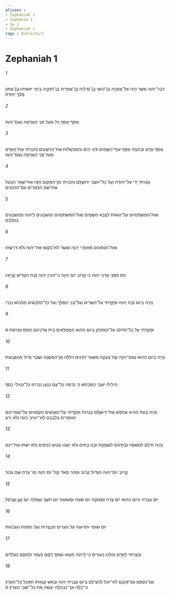 ```yaml
---
aliases : 
- Zephaniah 1
- Sophonie 1
- So 1
- Zephaniah 1
tags : Bible/So/1
---
```


# Zephaniah 1

###### 1
דְּבַר־יְהוָה אֲשֶׁר הָיָה אֶל־צְפַנְיָה בֶּן־כּוּשִׁי בֶן־גְּדַלְיָה בֶּן־אֲמַרְיָה בֶּן־חִזְקִיָּה בִּימֵי יֹאשִׁיָּהוּ בֶן־אָמֹון מֶלֶךְ יְהוּדָה׃
###### 2
אָסֹף אָסֵף כֹּל מֵעַל פְּנֵי הָאֲדָמָה נְאֻם־יְהוָה׃
###### 3
אָסֵף אָדָם וּבְהֵמָה אָסֵף עֹוף־הַשָּׁמַיִם וּדְגֵי הַיָּם וְהַמַּכְשֵׁלֹות אֶת־הָרְשָׁעִים וְהִכְרַתִּי אֶת־הָאָדָם מֵעַל פְּנֵי הָאֲדָמָה נְאֻם־יְהוָה׃
###### 4
וְנָטִיתִי יָדִי עַל־יְהוּדָה וְעַל כָּל־יֹושְׁבֵי יְרוּשָׁלִָם וְהִכְרַתִּי מִן־הַמָּקֹום הַזֶּה אֶת־שְׁאָר הַבַּעַל אֶת־שֵׁם הַכְּמָרִים עִם־הַכֹּהֲנִים׃
###### 5
וְאֶת־הַמִּשְׁתַּחֲוִים עַל־הַגַּגֹּות לִצְבָא הַשָּׁמָיִם וְאֶת־הַמִּשְׁתַּחֲוִים הַנִּשְׁבָּעִים לַיהוָה וְהַנִּשְׁבָּעִים בְּמַלְכָּם׃
###### 6
וְאֶת־הַנְּסֹוגִים מֵאַחֲרֵי יְהוָה וַאֲשֶׁר לֹא־בִקְשׁוּ אֶת־יְהוָה וְלֹא דְרָשֻׁהוּ׃
###### 7
הַס מִפְּנֵי אֲדֹנָי יְהוִה כִּי קָרֹוב יֹום יְהוָה כִּי־הֵכִין יְהוָה זֶבַח הִקְדִּישׁ קְרֻאָיו׃
###### 8
וְהָיָה בְּיֹום זֶבַח יְהוָה וּפָקַדְתִּי עַל־הַשָּׂרִים וְעַל־בְּנֵי הַמֶּלֶךְ וְעַל כָּל־הַלֹּבְשִׁים מַלְבּוּשׁ נָכְרִי׃
###### 9
וּפָקַדְתִּי עַל כָּל־הַדֹּולֵג עַל־הַמִּפְתָּן בַּיֹּום הַהוּא הַמְמַלְאִים בֵּית אֲדֹנֵיהֶם חָמָס וּמִרְמָה׃ ס
###### 10
וְהָיָה בַיֹּום הַהוּא נְאֻם־יְהוָה קֹול צְעָקָה מִשַּׁעַר הַדָּגִים וִילָלָה מִן־הַמִּשְׁנֶה וְשֶׁבֶר גָּדֹול מֵהַגְּבָעֹות׃
###### 11
הֵילִילוּ יֹשְׁבֵי הַמַּכְתֵּשׁ כִּי נִדְמָה כָּל־עַם כְּנַעַן נִכְרְתוּ כָּל־נְטִילֵי כָסֶף׃
###### 12
וְהָיָה בָּעֵת הַהִיא אֲחַפֵּשׂ אֶת־יְרוּשָׁלִַם בַּנֵּרֹות וּפָקַדְתִּי עַל־הָאֲנָשִׁים הַקֹּפְאִים עַל־שִׁמְרֵיהֶם הָאֹמְרִים בִּלְבָבָם לֹא־יֵיטִיב יְהוָה וְלֹא יָרֵעַ׃
###### 13
וְהָיָה חֵילָם לִמְשִׁסָּה וּבָתֵּיהֶם לִשְׁמָמָה וּבָנוּ בָתִּים וְלֹא יֵשֵׁבוּ וְנָטְעוּ כְרָמִים וְלֹא יִשְׁתּוּ אֶת־יֵינָם׃
###### 14
קָרֹוב יֹום־יְהוָה הַגָּדֹול קָרֹוב וּמַהֵר מְאֹד קֹול יֹום יְהוָה מַר צֹרֵחַ שָׁם גִּבֹּור׃
###### 15
יֹום עֶבְרָה הַיֹּום הַהוּא יֹום צָרָה וּמְצוּקָה יֹום שֹׁאָה וּמְשֹׁואָה יֹום חֹשֶׁךְ וַאֲפֵלָה יֹום עָןָן וַעֲרָפֶל׃
###### 16
יֹום שֹׁופָר וּתְרוּעָה עַל הֶעָרִים הַבְּצֻרֹות וְעַל הַפִּנֹּות הַגְּבֹהֹות׃
###### 17
וַהֲצֵרֹתִי לָאָדָם וְהָלְכוּ כַּעִוְרִים כִּי לַיהוָה חָטָאוּ וְשֻׁפַּךְ דָּםָם כֶּעָפָר וּלְחֻםָם כַּגְּלָלִים׃
###### 18
גַּם־כַּסְפָּם גַּם־זְהָבָם לֹא־יוּכַל לְהַצִּילָם בְּיֹום עֶבְרַת יְהוָה וּבְאֵשׁ קִנְאָתֹו תֵּאָכֵל כָּל־הָאָרֶץ כִּי־כָלָה אַךְ־נִבְהָלָה יַעֲשֶׂה אֵת כָּל־יֹשְׁבֵי הָאָרֶץ׃ ס
